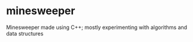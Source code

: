 # minesweeper

Minesweeper made using C++; mostly experimenting with algorithms and data structures
